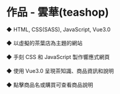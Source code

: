 # 作品 - 雲華(teashop)

◆ HTML, CSS(SASS), JavaScript, Vue3.0<br><br>
◆ 以虛擬的茶葉店為主題的網站<br><br>
◆ 手刻 CSS 和 JavaScript 製作響應式網頁<br><br>
◆ 使用 Vue3.0 呈現茶知識、商品資訊和說明<br><br>
◆ 點擊商品名或購買可查看商品說明<br><br>
